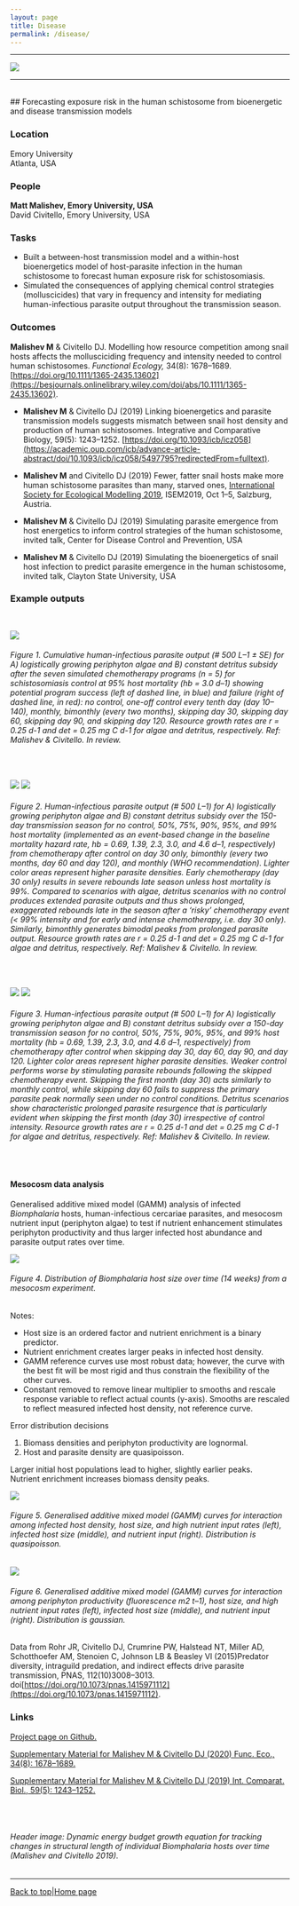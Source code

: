 ```yaml
---
layout: page
title: Disease
permalink: /disease/
---
```

<a id="top"></a>

******      

![](disease_header.png)  

******  
  
<br>  
## Forecasting exposure risk in the human schistosome from bioenergetic and disease transmission models     

### Location

Emory University  
Atlanta, USA

### People

**Matt Malishev, Emory University, USA**  
David Civitello, Emory University, USA    

### Tasks

* Built a between-host transmission model and a within-host bioenergetics model of host-parasite infection in the human schistosome to forecast human exposure risk for schistosomiasis.    
* Simulated the consequences of applying chemical control strategies (molluscicides) that vary in frequency and intensity for mediating human-infectious parasite output throughout the transmission season.    

### Outcomes
  
**Malishev M** & Civitello DJ. Modelling how resource competition among snail hosts affects the mollusciciding frequency and intensity needed to control human schistosomes. _Functional Ecology,_ 34(8): 1678–1689. [https://doi.org/10.1111/1365-2435.13602](https://besjournals.onlinelibrary.wiley.com/doi/abs/10.1111/1365-2435.13602).            
    
* **Malishev M** & Civitello DJ (2019) Linking bioenergetics and parasite transmission models suggests mismatch between snail host density and production of human schistosomes. Integrative and Comparative Biology, 59(5): 1243–1252. [https://doi.org/10.1093/icb/icz058](https://academic.oup.com/icb/advance-article-abstract/doi/10.1093/icb/icz058/5497795?redirectedFrom=fulltext).    

* **Malishev M** and Civitello DJ (2019) Fewer, fatter snail hosts make more human schistosome parasites than many, starved ones, [International Society for Ecological Modelling 2019](https://www.elsevier.com/events/conferences/international-society-for-ecological-modelling-global-conference/programme), ISEM2019, Oct 1–5, Salzburg, Austria.      

* **Malishev M** & Civitello DJ (2019) Simulating parasite emergence from host energetics to inform control strategies of the human schistosome, invited talk, Center for Disease Control and Prevention, USA    

* **Malishev M** & Civitello DJ (2019) Simulating the bioenergetics of snail host infection to predict parasite emergence in the human schistosome, invited talk, Clayton State University, USA         

### Example outputs  
<br>

![](disease/disease1.png) 
###### Figure 1. Cumulative human-infectious parasite output (# 500 L–1 ± SE) for A) logistically growing periphyton algae and B) constant detritus subsidy after the seven simulated chemotherapy programs (n = 5) for schistosomiasis control at 95% host mortality (hb = 3.0 d–1) showing potential program success (left of dashed line, in blue) and failure (right of dashed line, in red): no control, one-off control every tenth day (day 10–140), monthly, bimonthly (every two months), skipping day 30, skipping day 60, skipping day 90, and skipping day 120. Resource growth rates are r = 0.25 d-1 and det = 0.25 mg C d-1 for algae and detritus, respectively. Ref: Malishev & Civitello. In review.   
<br>

![](disease/disease2.png)
![](disease/disease3.png)
###### Figure 2. Human-infectious parasite output (# 500 L–1) for A) logistically growing periphyton algae and B) constant detritus subsidy over the 150-day transmission season for no control, 50%, 75%, 90%, 95%, and 99% host mortality (implemented as an event-based change in the baseline mortality hazard rate, hb = 0.69, 1.39, 2.3, 3.0, and 4.6 d–1, respectively) from chemotherapy after control on day 30 only, bimonthly (every two months, day 60 and day 120), and monthly (WHO recommendation). Lighter color areas represent higher parasite densities. Early chemotherapy (day 30 only) results in severe rebounds late season unless host mortality is 99%. Compared to scenarios with algae, detritus scenarios with no control produces extended parasite outputs and thus shows prolonged, exaggerated rebounds late in the season after a ‘risky’ chemotherapy event (< 99% intensity and for early and intense chemotherapy, i.e. day 30 only). Similarly, bimonthly generates bimodal peaks from prolonged parasite output. Resource growth rates are r = 0.25 d-1 and det = 0.25 mg C d-1 for algae and detritus, respectively. Ref: Malishev & Civitello. In review.      
<br>

![](disease/disease4.png)
![](disease/disease5.png)
###### Figure 3. Human-infectious parasite output (# 500 L–1) for A) logistically growing periphyton algae and B) constant detritus subsidy over a 150-day transmission season for no control, 50%, 75%, 90%, 95%, and 99% host mortality (hb = 0.69, 1.39, 2.3, 3.0, and 4.6 d–1, respectively) from chemotherapy after control when skipping day 30, day 60, day 90, and day 120. Lighter color areas represent higher parasite densities. Weaker control performs worse by stimulating parasite rebounds following the skipped chemotherapy event. Skipping the first month (day 30) acts similarly to monthly control, while skipping day 60 fails to suppress the primary parasite peak normally seen under no control conditions. Detritus scenarios show characteristic prolonged parasite resurgence that is particularly evident when skipping the first month (day 30) irrespective of control intensity. Resource growth rates are r = 0.25 d-1 and det = 0.25 mg C d-1 for algae and detritus, respectively. Ref: Malishev & Civitello. In review.  
<br>

#### Mesocosm data analysis  

Generalised additive mixed model (GAMM) analysis of infected _Biomphalaria_ hosts, human-infectious cercariae parasites, and mesocosm nutrient input (periphyton algae) to test if nutrient enhancement stimulates periphyton productivity and thus larger infected host abundance and parasite output rates over time.      

![](disease/meso1.png)   
###### Figure 4. Distribution of _Biomphalaria_ host size over time (14 weeks) from a mesocosm experiment.    
  
Notes:    
- Host size is an ordered factor and nutrient enrichment is a binary predictor.      
- Nutrient enrichment creates larger peaks in infected host density.      
- GAMM reference curves use most robust data; however, the curve with the best fit will be most rigid and thus constrain the flexibility of the other curves.      
- Constant removed to remove linear multiplier to smooths and rescale response variable to reflect actual counts (y-axis). Smooths are rescaled to reflect measured infected host density, not reference curve.          

Error distribution decisions    
1. Biomass densities and periphyton productivity are lognormal.      
2. Host and parasite density are quasipoisson.      

Larger initial host populations lead to higher, slightly earlier peaks.      
Nutrient enrichment increases biomass density peaks.  
  
![](disease/meso2.png)    
###### Figure 5. Generalised additive mixed model (GAMM) curves for interaction among infected host density, host size, and high nutrient input rates (left), infected host size (middle), and nutrient input (right). Distribution is quasipoisson.   
  
![](disease/meso3.png)    
###### Figure 6. Generalised additive mixed model (GAMM) curves for interaction among periphyton productivity (fluorescence m2 t–1), host size, and high nutrient input rates (left), infected host size (middle), and nutrient input (right). Distribution is gaussian.     

Data from Rohr JR, Civitello DJ, Crumrine PW, Halstead NT, Miller AD, Schotthoefer AM, Stenoien C, Johnson LB & Beasley Vl (2015)Predator diversity, intraguild predation, and indirect effects drive parasite transmission, PNAS, 112(10)3008–3013. doi[https://doi.org/10.1073/pnas.1415971112](https://doi.org/10.1073/pnas.1415971112).     

### Links      

[Project page on Github.](https://github.com/darwinanddavis/SchistoIBM)  

[Supplementary Material for Malishev M & Civitello DJ (2020) Func. Eco., 34(8): 1678–1689.](https://github.com/darwinanddavis/MalishevCivitello_hostcontrol)            

[Supplementary Material for Malishev M & Civitello DJ (2019) Int. Comparat. Biol., 59(5): 1243–1252.](https://github.com/darwinanddavis/MalishevCivitello_SICB)        

<br>  
<br>  

###### Header image: Dynamic energy budget growth equation for tracking changes in structural length of individual _Biomphalaria_ hosts over time (Malishev and Civitello 2019).     
******  

[Back to top](#top)|[Home page](./index.md)

